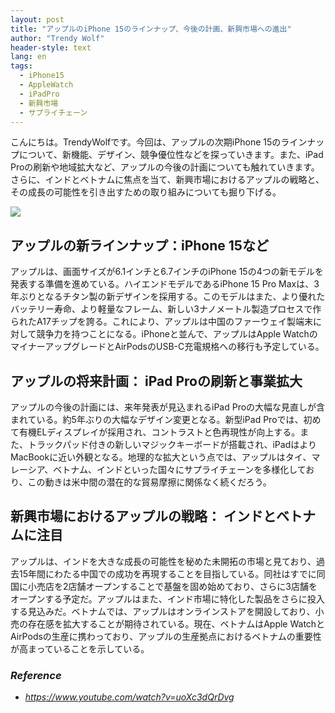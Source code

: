 ```yaml
---
layout: post
title: "アップルのiPhone 15のラインナップ、今後の計画、新興市場への進出"
author: "Trendy Wolf"
header-style: text
lang: en
tags:
  - iPhone15
  - AppleWatch
  - iPadPro
  - 新興市場
  - サプライチェーン
---
```


こんにちは。TrendyWolfです。今回は、アップルの次期iPhone 15のラインナップについて、新機能、デザイン、競争優位性などを探っていきます。また、iPad Proの刷新や地域拡大など、アップルの今後の計画についても触れていきます。さらに、インドとベトナムに焦点を当て、新興市場におけるアップルの戦略と、その成長の可能性を引き出すための取り組みについても掘り下げる。

<img
    src="https://i.ytimg.com/vi/uoXc3dQrDvg/hqdefault.jpg"
/>


## アップルの新ラインナップ：iPhone 15など
アップルは、画面サイズが6.1インチと6.7インチのiPhone 15の4つの新モデルを発表する準備を進めている。ハイエンドモデルであるiPhone 15 Pro Maxは、3年ぶりとなるチタン製の新デザインを採用する。このモデルはまた、より優れたバッテリー寿命、より軽量なフレーム、新しい3ナノメートル製造プロセスで作られたA17チップを誇る。これにより、アップルは中国のファーウェイ製端末に対して競争力を持つことになる。iPhoneと並んで、アップルはApple WatchのマイナーアップグレードとAirPodsのUSB-C充電規格への移行も予定している。

## アップルの将来計画： iPad Proの刷新と事業拡大
アップルの今後の計画には、来年発表が見込まれるiPad Proの大幅な見直しが含まれている。約5年ぶりの大幅なデザイン変更となる。新型iPad Proでは、初めて有機ELディスプレイが採用され、コントラストと色再現性が向上する。また、トラックパッド付きの新しいマジックキーボードが搭載され、iPadはよりMacBookに近い外観となる。地理的な拡大という点では、アップルはタイ、マレーシア、ベトナム、インドといった国々にサプライチェーンを多様化しており、この動きは米中間の潜在的な貿易摩擦に関係なく続くだろう。

## 新興市場におけるアップルの戦略： インドとベトナムに注目
アップルは、インドを大きな成長の可能性を秘めた未開拓の市場と見ており、過去15年間にわたる中国での成功を再現することを目指している。同社はすでに同国に小売店を2店舗オープンすることで基盤を固め始めており、さらに3店舗をオープンする予定だ。アップルはまた、インド市場に特化した製品をさらに投入する見込みだ。ベトナムでは、アップルはオンラインストアを開設しており、小売の存在感を拡大することが期待されている。現在、ベトナムはApple WatchとAirPodsの生産に携わっており、アップルの生産拠点におけるベトナムの重要性が高まっていることを示している。


### _Reference_
- _https://www.youtube.com/watch?v=uoXc3dQrDvg_

